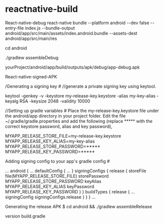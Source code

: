 # reactnative-build

React-native-debug
react-native bundle --platform android --dev false --entry-file index.js --bundle-output android/app/src/main/assets/index.android.bundle --assets-dest android/app/src/main/res

cd android

./gradlew assembleDebug

yourProject/android/app/build/outputs/apk/debug/app-debug.apk


React-native-signed-APK

/Generating a signing key #
//generate a private signing key using keytool.

keytool -genkey -v -keystore my-release-key.keystore -alias my-key-alias -keyalg RSA -keysize 2048 -validity 10000

//Setting up gradle variables #
Place the my-release-key.keystore file under the android/app directory in your project folder.
Edit the file ~/.gradle/gradle.properties and add the following (replace ***** with the correct keystore password, alias and key password),

MYAPP_RELEASE_STORE_FILE=my-release-key.keystore
MYAPP_RELEASE_KEY_ALIAS=my-key-alias
MYAPP_RELEASE_STORE_PASSWORD=*****
MYAPP_RELEASE_KEY_PASSWORD=*****

Adding signing config to your app's gradle config #

...
android {
    ...
    defaultConfig { ... }
    signingConfigs {
        release {
            storeFile file(MYAPP_RELEASE_STORE_FILE)
            storePassword MYAPP_RELEASE_STORE_PASSWORD
            keyAlias MYAPP_RELEASE_KEY_ALIAS
            keyPassword MYAPP_RELEASE_KEY_PASSWORD
        }
    }
    buildTypes {
        release {
            ...
            signingConfig signingConfigs.release
        }
    }
}
...

Generating the release APK 
$ cd android && ./gradlew assembleRelease

version build.gradle

